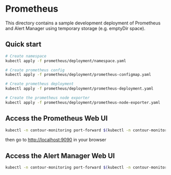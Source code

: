 # Prometheus

This directory contains a sample development deployment of Prometheus and Alert Manager using temporary storage (e.g. emptyDir space).

## Quick start

```sh
# Create namespace
kubectl apply -f prometheus/deployment/namespace.yaml

# Create prometheus config
kubectl apply -f prometheus/deployment/prometheus-configmap.yaml

# Create prometheus deployment
kubectl apply -f prometheus/deployment/prometheus-deployment.yaml

# Create the prometheus node exporter
kubectl apply -f prometheus/deployment/prometheus-node-exporter.yaml
```

## Access the Prometheus Web UI

```sh
kubectl -n contour-monitoring port-forward $(kubectl -n contour-monitoring get pods -l app=prometheus -l component=server -o jsonpath='{.items[0].metadata.name}') 9090:9090
```

then go to [http://localhost:9090](http://localhost:9090) in your browser

## Access the Alert Manager Web UI

```sh
kubectl -n contour-monitoring port-forward $(kubectl -n contour-monitoring get pods -l app=prometheus -l component=alertmanager -o jsonpath='{.items[0].metadata.name}') 9093:9093
```
